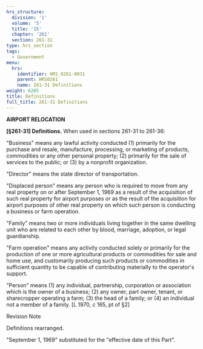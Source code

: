 ```yaml
---
hrs_structure:
  division: '1'
  volume: '5'
  title: '15'
  chapter: '261'
  section: 261-31
type: hrs_section
tags:
  - Government
menu:
  hrs:
    identifier: HRS_0261-0031
    parent: HRS0261
    name: 261-31 Definitions
weight: 6205
title: Definitions
full_title: 261-31 Definitions
---
```

**AIRPORT RELOCATION**

**[§261-31] Definitions.** When used in sections 261-31 to 261-36:

"Business" means any lawful activity conducted (1) primarily for the purchase and resale, manufacture, processing, or marketing of products, commodities or any other personal property; (2) primarily for the sale of services to the public; or (3) by a nonprofit organization.

"Director" means the state director of transportation.

"Displaced person" means any person who is required to move from any real property on or after September 1, 1969 as a result of the acquisition of such real property for airport purposes or as the result of the acquisition for airport purposes of other real property on which such person is conducting a business or farm operation.

"Family" means two or more individuals living together in the same dwelling unit who are related to each other by blood, marriage, adoption, or legal guardianship.

"Farm operation" means any activity conducted solely or primarily for the production of one or more agricultural products or commodities for sale and home use, and customarily producing such products or commodities in sufficient quantity to be capable of contributing materially to the operator's support.

"Person" means (1) any individual, partnership, corporation or association which is the owner of a business; (2) any owner, part owner, tenant, or sharecropper operating a farm; (3) the head of a family; or (4) an individual not a member of a family. [L 1970, c 165, pt of §2]

Revision Note

Definitions rearranged.

"September 1, 1969" substituted for the "effective date of this Part".